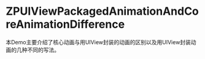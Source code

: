 # ZPUIViewPackagedAnimationAndCoreAnimationDifference
本Demo主要介绍了核心动画与用UIView封装的动画的区别以及用UIView封装动画的几种不同的写法。
